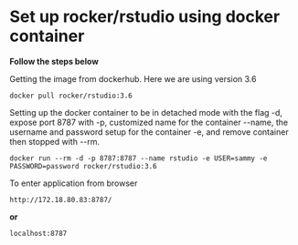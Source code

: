 # Set up rocker/rstudio using docker container

**Follow the steps below**

Getting the image from dockerhub. Here we are using version 3.6 
```
docker pull rocker/rstudio:3.6
``` 

Setting up the docker container to be in detached mode with the flag -d, expose port 8787 with -p, customized name for the container --name, the username and password setup for the container -e, and remove container then stopped with --rm. 

```
docker run --rm -d -p 8787:8787 --name rstudio -e USER=sammy -e PASSWORD=password rocker/rstudio:3.6
``` 

To enter application from browser
```
http://172.18.80.83:8787/
``` 
**or** 
```
localhost:8787
```

